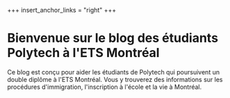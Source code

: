 +++
insert_anchor_links = "right"
+++

# Bienvenue sur le blog des étudiants Polytech à l'ETS Montréal

Ce blog est conçu pour aider les étudiants de Polytech qui poursuivent un double diplôme à l'ETS Montréal. Vous y trouverez des informations sur les procédures d'immigration, l'inscription à l'école et la vie à Montréal.

